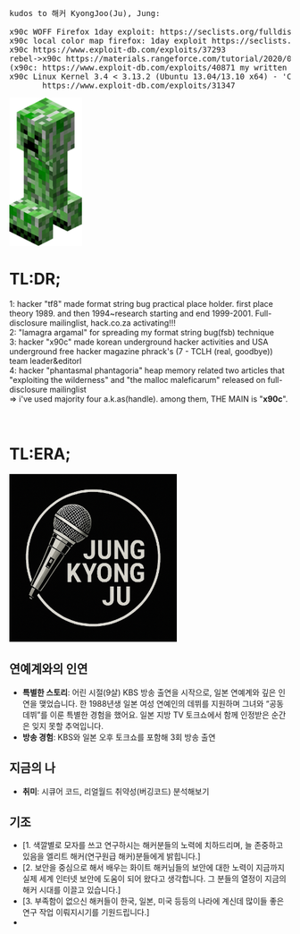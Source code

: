 <pre>
kudos to 해커 KyongJoo(Ju), Jung:

x90c WOFF Firefox 1day exploit: https://seclists.org/fulldisclosure/2013/Aug/187
x90c local color map firefox: 1day exploit https://seclists.org/fulldisclosure/2013/Aug/188       
x90c https://www.exploit-db.com/exploits/37293
rebel->x90c https://materials.rangeforce.com/tutorial/2020/07/12/Chocobo-Root/ zeroday exploit
(x90c: https://www.exploit-db.com/exploits/40871 my written exploit oneshot code. it's not rebel's i upload it by his rebel id.(a.k.a) he and me elite hacker)
x90c Linux Kernel 3.4 < 3.13.2 (Ubuntu 13.04/13.10 x64) - 'CONFIG_X86_X32=y' Local Privilege Escalation (3):
       https://www.exploit-db.com/exploits/31347
</pre>
<img src="kripertotor.png"><br>
# TL:DR;
1: hacker "tf8" made format string bug practical place holder. first place theory 1989. and then 1994~research starting and end 1999-2001. Full-disclosure mailinglist, hack.co.za activating!!!<br>
2: "lamagra argamal" for spreading my format string bug(fsb) technique<br>
3: hacker "x90c" made korean underground hacker activities and USA underground free hacker magazine phrack's (7 - TCLH (real, goodbye)) team leader&editorl<br>
4: hacker "phantasmal phantagoria" heap memory related two articles that "exploiting the wilderness" and "the malloc maleficarum"  released
on full-disclosure mailinglist<br>
=> i've used majority four a.k.as(handle). among them, THE MAIN is "**x90c**".<br><br><br>
# TL:ERA;
<img src="singer.png" width=300 height=300><br>

## 연예계와의 인연
- **특별한 스토리**: 어린 시절(9살) KBS 방송 출연을 시작으로, 일본 연예계와 깊은 인연을 맺었습니다. 한 1988년생 일본 여성 연예인의 데뷔를 지원하며 그녀와 “공동 데뷔”를 이룬 특별한 경험을 했어요. 일본 지방 TV 토크쇼에서 함께 인정받은 순간은 잊지 못할 추억입니다.
- **방송 경험**: KBS와 일본 오후 토크쇼를 포함해 3회 방송 출연

## 지금의 나
- **취미**: 시큐어 코드, 리얼월드 취약성(버깅코드) 분석해보기

## 기조
- [1. 색깔별로 모자를 쓰고 연구하시는 해커분들의 노력에 치하드리며, 늘 존중하고 있음을 엘리트 해커(연구원급 해커)분들에게 밝힙니다.]
- [2. 보안을 중심으로 해서 배우는 화이트 해커님들의 보안에 대한 노력이 지금까지 실제 세계 인터넷 보안에 도움이 되어 왔다고 생각합니다. 그 분들의 열정이 지금의 해커 시대를 이끌고 있습니다.]
- [3. 부족함이 없으신 해커들이 한국, 일본, 미국 등등의 나라에 계신데 많이들 좋은 연구 작업 이뤄지시기를 기원드립니다.]
- 
